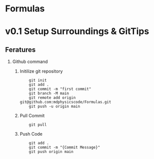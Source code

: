 # Formulas

# v0.1 Setup Surroundings & GitTips

## Feratures

1.  Github command

    1. Initilize git repository
        ```
            git init
            git add .
            git commit -m "first commit"
            git branch -M main
            git remote add origin git@github.com:mdphysicscode/Formulas.git
            git push -u origin main
        ```
    2. Pull Commit
        ```
            git pull
        ```
    3. Push Code
        ```
            git add .
            git commit -m "{Commit Message}"
            git push origin main
        ```